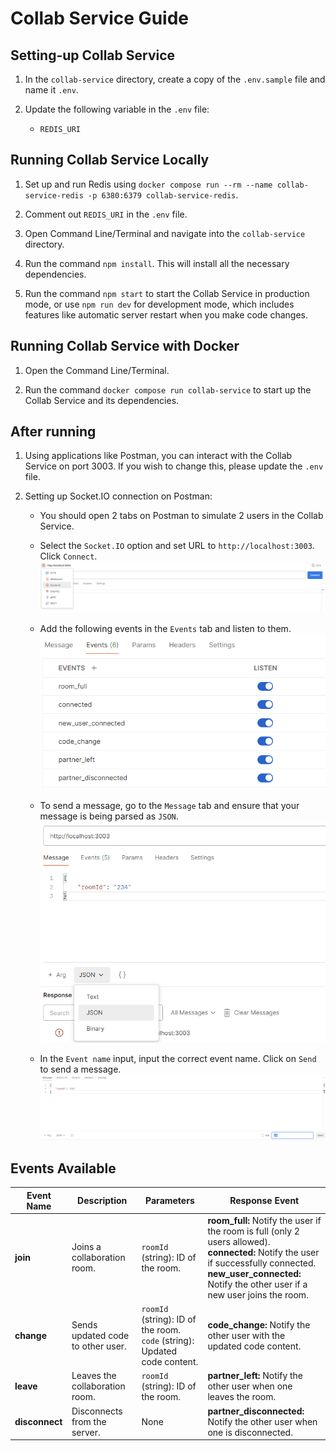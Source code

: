 # Collab Service Guide

## Setting-up Collab Service

1. In the `collab-service` directory, create a copy of the `.env.sample` file and name it `.env`.

2. Update the following variable in the `.env` file:

   - `REDIS_URI`

## Running Collab Service Locally

1. Set up and run Redis using `docker compose run --rm --name collab-service-redis -p 6380:6379 collab-service-redis`.

2. Comment out `REDIS_URI` in the `.env` file.

3. Open Command Line/Terminal and navigate into the `collab-service` directory.

4. Run the command `npm install`. This will install all the necessary dependencies.

5. Run the command `npm start` to start the Collab Service in production mode, or use `npm run dev` for development mode, which includes features like automatic server restart when you make code changes.

## Running Collab Service with Docker

1. Open the Command Line/Terminal.

2. Run the command `docker compose run collab-service` to start up the Collab Service and its dependencies.

## After running

1. Using applications like Postman, you can interact with the Collab Service on port 3003. If you wish to change this, please update the `.env` file.

2. Setting up Socket.IO connection on Postman:

   - You should open 2 tabs on Postman to simulate 2 users in the Collab Service.

   - Select the `Socket.IO` option and set URL to `http://localhost:3003`. Click `Connect`.
     ![image1.png](docs/image1.png)

   - Add the following events in the `Events` tab and listen to them.
     ![image2.png](docs/image2.png)

   - To send a message, go to the `Message` tab and ensure that your message is being parsed as `JSON`.
     ![image3.png](docs/image3.png)

   - In the `Event name` input, input the correct event name. Click on `Send` to send a message.
     ![image4.png](docs/image4.png)

## Events Available

| Event Name     | Description                       | Parameters                                                                    | Response Event                                                                                                                                                                                                           |
| -------------- | --------------------------------- | ----------------------------------------------------------------------------- | ------------------------------------------------------------------------------------------------------------------------------------------------------------------------------------------------------------------------ |
| **join**       | Joins a collaboration room.       | `roomId` (string): ID of the room.                                            | **room_full:** Notify the user if the room is full (only 2 users allowed).<br/>**connected:** Notify the user if successfully connected.<br/>**new_user_connected:** Notify the other user if a new user joins the room. |
| **change**     | Sends updated code to other user. | `roomId` (string): ID of the room.<br/>`code` (string): Updated code content. | **code_change:** Notify the other user with the updated code content.                                                                                                                                                    |
| **leave**      | Leaves the collaboration room.    | `roomId` (string): ID of the room.                                            | **partner_left:** Notify the other user when one leaves the room.                                                                                                                                                        |
| **disconnect** | Disconnects from the server.      | None                                                                          | **partner_disconnected:** Notify the other user when one is disconnected.                                                                                                                                                |
